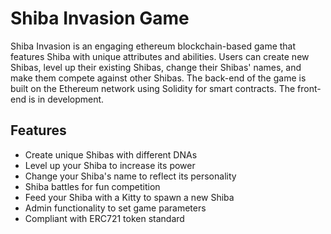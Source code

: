 # Shiba Invasion Game 

Shiba Invasion is an engaging ethereum blockchain-based game that features Shiba with unique attributes and abilities. Users can create new Shibas, level up their existing Shibas, change their Shibas' names, and make them compete against other Shibas. The back-end of the game is built on the Ethereum network using Solidity for smart contracts. The front-end is in development.

## Features

- Create unique Shibas with different DNAs
- Level up your Shiba to increase its power
- Change your Shiba's name to reflect its personality
- Shiba battles for fun competition
- Feed your Shiba with a Kitty to spawn a new Shiba
- Admin functionality to set game parameters
- Compliant with ERC721 token standard
